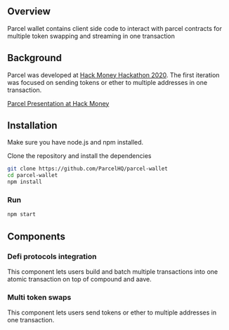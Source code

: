 ## Overview
Parcel wallet contains client side code to interact with parcel contracts for multiple token swapping and streaming in one transaction

## Background
Parcel was developed at [Hack Money Hackathon 2020](). The first iteration was focused on sending tokens or ether to multiple addresses in one transaction.

[Parcel Presentation at Hack Money](https://youtu.be/0MI-swWD1Xk?t=5477)

## Installation

Make sure you have node.js and npm installed.

Clone the repository and install the dependencies

```bash
git clone https://github.com/ParcelHQ/parcel-wallet
cd parcel-wallet
npm install
```

### Run

```bash
npm start
```
## Components

### Defi protocols integration 
This component lets users build and batch multiple transactions into one atomic transaction on top of compound and aave. 

### Multi token swaps 
This component lets users send tokens or ether to multiple addresses in one transaction.




